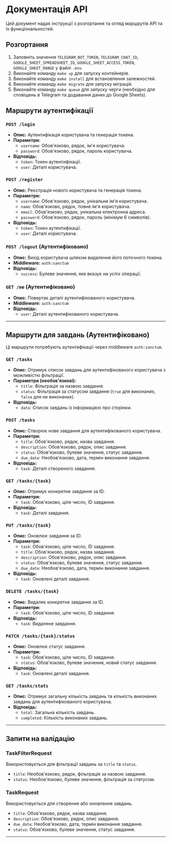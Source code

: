 # Документація API

Цей документ надає інструкції з розгортання та огляд маршрутів API та їх функціональностей.

## Розгортання

1. Заповніть значення ```TELEGRAM_BOT_TOKEN```, ```TELEGRAM_CHAT_ID```, ```GOOGLE_SHEET_SPREADSHEET_ID```, ```GOOGLE_SHEET_ACCESS_TOKEN```, ```GOOGLE_SHEET_RANGE``` у файлі ```.env```.
2. Виконайте команду ```make up``` для запуску контейнерів.
3. Виконайте команду ```make install``` для встановлення залежностей.
4. Виконайте команду ```make migrate``` для запуску міграцій.
5. Виконайте команду ```make queue``` для запуску черги (необхідно для сповіщень в Telegram та додавання даних до Google Sheets).

## Маршрути аутентифікації

### `POST /login`
- **Опис:** Аутентифікація користувача та генерація токена.
- **Параметри:**
  - `username`: Обов'язково, рядок, ім'я користувача.
  - `password`: Обов'язково, рядок, пароль користувача.
- **Відповідь:**
  - `token`: Токен аутентифікації.
  - `user`: Деталі користувача.

### `POST /register`
- **Опис:** Реєстрація нового користувача та генерація токена.
- **Параметри:**
  - `username`: Обов'язково, рядок, унікальне ім'я користувача.
  - `name`: Обов'язково, рядок, повне ім'я користувача.
  - `email`: Обов'язково, рядок, унікальна електронна адреса.
  - `password`: Обов'язково, рядок, пароль (мінімум 6 символів).
- **Відповідь:**
  - `token`: Токен аутентифікації.
  - `user`: Деталі користувача.

### `POST /logout` (Аутентифіковано)
- **Опис:** Вихід користувача шляхом видалення його поточного токена.
- **Middleware:** `auth:sanctum`
- **Відповідь:**
  - `success`: Булеве значення, яке вказує на успіх операції.

### `GET /me` (Аутентифіковано)
- **Опис:** Повертає деталі аутентифікованого користувача.
- **Middleware:** `auth:sanctum`
- **Відповідь:**
  - `user`: Деталі аутентифікованого користувача.

---

## Маршрути для завдань (Аутентифіковано)

Ці маршрути потребують аутентифікації через middleware `auth:sanctum`.

### `GET /tasks`
- **Опис:** Отримує список завдань для аутентифікованого користувача з можливістю фільтрації.
- **Параметри (необов'язкові):**
  - `title`: Фільтрація за назвою завдання.
  - `status`: Фільтрація за статусом завдання (`true` для виконаних, `false` для не виконаних).
- **Відповідь:**
  - `data`: Список завдань із інформацією про сторінки.

### `POST /tasks`
- **Опис:** Створює нове завдання для аутентифікованого користувача.
- **Параметри:**
  - `title`: Обов'язково, рядок, назва завдання.
  - `description`: Обов'язково, рядок, опис завдання.
  - `status`: Обов'язково, булеве значення, статус завдання.
  - `due_date`: Необов'язково, дата, термін виконання завдання.
- **Відповідь:**
  - `task`: Деталі створеного завдання.

### `GET /tasks/{task}`
- **Опис:** Отримує конкретне завдання за ID.
- **Параметри:**
  - `task`: Обов'язково, ціле число, ID завдання.
- **Відповідь:**
  - `task`: Деталі завдання.

### `PUT /tasks/{task}`
- **Опис:** Оновлює завдання за ID.
- **Параметри:**
  - `task`: Обов'язково, ціле число, ID завдання.
  - `title`: Обов'язково, рядок, назва завдання.
  - `description`: Обов'язково, рядок, опис завдання.
  - `status`: Обов'язково, булеве значення, статус завдання.
  - `due_date`: Необов'язково, дата, термін виконання завдання.
- **Відповідь:**
  - `task`: Оновлені деталі завдання.

### `DELETE /tasks/{task}`
- **Опис:** Видаляє конкретне завдання за ID.
- **Параметри:**
  - `task`: Обов'язково, ціле число, ID завдання.
- **Відповідь:**
  - `task`: Видалене завдання.

### `PATCH /tasks/{task}/status`
- **Опис:** Оновлює статус завдання.
- **Параметри:**
  - `task`: Обов'язково, ціле число, ID завдання.
  - `status`: Обов'язково, булеве значення, новий статус завдання.
- **Відповідь:**
  - `task`: Оновлені деталі завдання.

### `GET /tasks/stats`
- **Опис:** Отримує загальну кількість завдань та кількість виконаних завдань для аутентифікованого користувача.
- **Відповідь:**
  - `total`: Загальна кількість завдань.
  - `completed`: Кількість виконаних завдань.

---

## Запити на валідацію

### TaskFilterRequest
Використовується для фільтрації завдань за `title` та `status`.

- `title`: Необов'язково, рядок, фільтрація за назвою завдання.
- `status`: Необов'язково, булеве значення, фільтрація за статусом.

### TaskRequest
Використовується для створення або оновлення завдань.

- `title`: Обов'язково, рядок, назва завдання.
- `description`: Обов'язково, рядок, опис завдання.
- `due_date`: Необов'язково, дата, термін виконання завдання.
- `status`: Обов'язково, булеве значення, статус завдання.

---